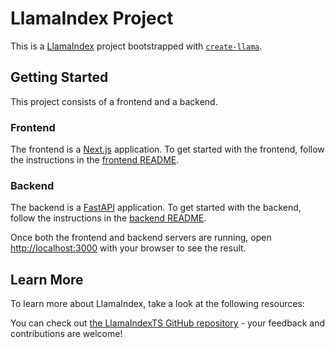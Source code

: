 # LlamaIndex Project

This is a [LlamaIndex](https://www.llamaindex.ai/) project bootstrapped with [`create-llama`](https://github.com/run-llama/LlamaIndexTS/tree/main/packages/create-llama).

## Getting Started

This project consists of a frontend and a backend. 

### Frontend

The frontend is a [Next.js](https://nextjs.org/) application. To get started with the frontend, follow the instructions in the [frontend README](./frontend/README.md).

### Backend

The backend is a [FastAPI](https://fastapi.tiangolo.com/) application. To get started with the backend, follow the instructions in the [backend README](./backend/README.md).

Once both the frontend and backend servers are running, open [http://localhost:3000](http://localhost:3000) with your browser to see the result.

## Learn More

To learn more about LlamaIndex, take a look at the following resources:


You can check out [the LlamaIndexTS GitHub repository](https://github.com/run-llama/LlamaIndexTS) - your feedback and contributions are welcome!

